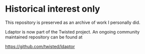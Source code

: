 # Historical interest only

This repository is preserved as an archive of work I personally did.

Ldaptor is now part of the Twisted project. An ongoing community
maintained repository can be found at

https://github.com/twisted/ldaptor
